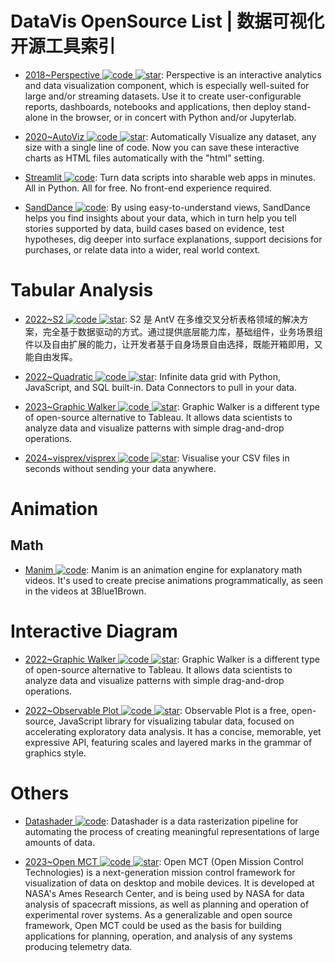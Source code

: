 # DataVis OpenSource List | 数据可视化开源工具索引

- [2018~Perspective ![code](https://ng-tech.icu/assets/code.svg) ![star](https://img.shields.io/github/stars/finos/perspective)](https://github.com/finos/perspective): Perspective is an interactive analytics and data visualization component, which is especially well-suited for large and/or streaming datasets. Use it to create user-configurable reports, dashboards, notebooks and applications, then deploy stand-alone in the browser, or in concert with Python and/or Jupyterlab.

- [2020~AutoViz ![code](https://ng-tech.icu/assets/code.svg) ![star](https://img.shields.io/github/stars/AutoViML/AutoViz)](https://github.com/AutoViML/AutoViz): Automatically Visualize any dataset, any size with a single line of code. Now you can save these interactive charts as HTML files automatically with the "html" setting.

- [Streamlit ![code](https://ng-tech.icu/assets/code.svg)](https://www.streamlit.io/): Turn data scripts into sharable web apps in minutes. All in Python. All for free. No front-end experience required.

- [SandDance ![code](https://ng-tech.icu/assets/code.svg)](https://sanddance.js.org/app/): By using easy-to-understand views, SandDance helps you find insights about your data, which in turn help you tell stories supported by data, build cases based on evidence, test hypotheses, dig deeper into surface explanations, support decisions for purchases, or relate data into a wider, real world context.

# Tabular Analysis

- [2022~S2 ![code](https://ng-tech.icu/assets/code.svg) ![star](https://img.shields.io/github/stars/antvis/S2)](https://github.com/antvis/S2): S2 是 AntV 在多维交叉分析表格领域的解决方案，完全基于数据驱动的方式。通过提供底层能力库，基础组件，业务场景组件以及自由扩展的能力，让开发者基于自身场景自由选择，既能开箱即用，又能自由发挥。

- [2022~Quadratic ![code](https://ng-tech.icu/assets/code.svg) ![star](https://img.shields.io/github/stars/quadratichq/quadratic)](https://github.com/quadratichq/quadratic): Infinite data grid with Python, JavaScript, and SQL built-in. Data Connectors to pull in your data.

- [2023~Graphic Walker ![code](https://ng-tech.icu/assets/code.svg) ![star](https://img.shields.io/github/stars/Kanaries/graphic-walker)](https://github.com/Kanaries/graphic-walker): Graphic Walker is a different type of open-source alternative to Tableau. It allows data scientists to analyze data and visualize patterns with simple drag-and-drop operations.

- [2024~visprex/visprex ![code](https://ng-tech.icu/assets/code.svg) ![star](https://img.shields.io/github/stars/visprex/visprex)](https://github.com/visprex/visprex): Visualise your CSV files in seconds without sending your data anywhere.

# Animation

## Math

- [Manim ![code](https://ng-tech.icu/assets/code.svg)](https://github.com/3b1b/manim): Manim is an animation engine for explanatory math videos. It's used to create precise animations programmatically, as seen in the videos at 3Blue1Brown.

# Interactive Diagram

- [2022~Graphic Walker ![code](https://ng-tech.icu/assets/code.svg) ![star](https://img.shields.io/github/stars/Kanaries/graphic-walker)](https://github.com/Kanaries/graphic-walker): Graphic Walker is a different type of open-source alternative to Tableau. It allows data scientists to analyze data and visualize patterns with simple drag-and-drop operations.

- [2022~Observable Plot ![code](https://ng-tech.icu/assets/code.svg) ![star](https://img.shields.io/github/stars/observablehq/plot)](https://github.com/observablehq/plot): Observable Plot is a free, open-source, JavaScript library for visualizing tabular data, focused on accelerating exploratory data analysis. It has a concise, memorable, yet expressive API, featuring scales and layered marks in the grammar of graphics style.

# Others

- [Datashader ![code](https://ng-tech.icu/assets/code.svg)](https://github.com/pyviz/datashader): Datashader is a data rasterization pipeline for automating the process of creating meaningful representations of large amounts of data.

- [2023~Open MCT ![code](https://ng-tech.icu/assets/code.svg) ![star](https://img.shields.io/github/stars/nasa/openmct)](https://github.com/nasa/openmct): Open MCT (Open Mission Control Technologies) is a next-generation mission control framework for visualization of data on desktop and mobile devices. It is developed at NASA's Ames Research Center, and is being used by NASA for data analysis of spacecraft missions, as well as planning and operation of experimental rover systems. As a generalizable and open source framework, Open MCT could be used as the basis for building applications for planning, operation, and analysis of any systems producing telemetry data.
